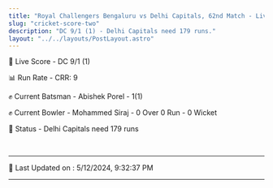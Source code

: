 ```yaml
---
title: "Royal Challengers Bengaluru vs Delhi Capitals, 62nd Match - Live Cricket Score"
slug: "cricket-score-two"
description: "DC 9/1 (1) - Delhi Capitals need 179 runs."
layout: "../../layouts/PostLayout.astro"
---
```


🔴 Live Score - DC 9/1 (1)  

📊 Run Rate - CRR: 9  

✊ Current Batsman - Abishek Porel - 1(1)  

✊ Current Bowler - Mohammed Siraj - 0 Over 0 Run - 0 Wicket  

📑 Status - Delhi Capitals need 179 runs

<br />

***

📝 Last Updated on : 5/12/2024, 9:32:37 PM

***

